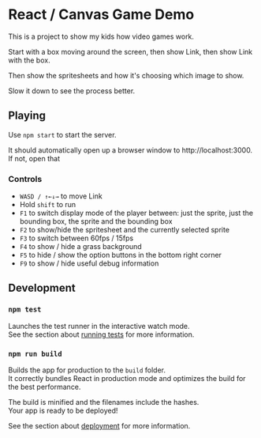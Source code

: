 # React / Canvas Game Demo

This is a project to show my kids how video games work.

Start with a box moving around the screen, then show Link, then show Link with the box.

Then show the spritesheets and how it's choosing which image to show.

Slow it down to see the process better.

## Playing

Use `npm start` to start the server.

It should automatically open up a browser window to http://localhost:3000. If not, open that 

### Controls
* `WASD / ↑←↓→` to move Link
* Hold `shift` to run
* `F1` to switch display mode of the player between: just the sprite, just the bounding box, the sprite and the bounding box
* `F2` to show/hide the spritesheet and the currently selected sprite
* `F3` to switch between 60fps / 15fps
* `F4` to show / hide a grass background
* `F5` to hide / show the option buttons in the bottom right corner
* `F9` to show / hide useful debug information

## Development

### `npm test`

Launches the test runner in the interactive watch mode.\
See the section about [running tests](https://facebook.github.io/create-react-app/docs/running-tests) for more information.

### `npm run build`

Builds the app for production to the `build` folder.\
It correctly bundles React in production mode and optimizes the build for the best performance.

The build is minified and the filenames include the hashes.\
Your app is ready to be deployed!

See the section about [deployment](https://facebook.github.io/create-react-app/docs/deployment) for more information.